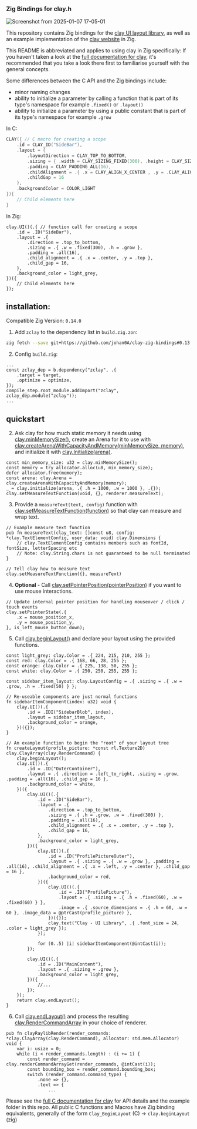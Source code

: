 ### Zig Bindings for clay.h

![Screenshot from 2025-01-07 17-05-01](https://github.com/user-attachments/assets/8f38e8bf-00aa-4e16-be96-b7a0d81f4313)

This repository contains Zig bindings for the [clay UI layout library](https://github.com/nicbarker/clay), as well as an example implementation of the [clay website](https://nicbarker.com/clay) in Zig.

This README is abbreviated and applies to using clay in Zig specifically: If you haven't taken a look at the [full documentation for clay](https://github.com/nicbarker/clay/blob/main/README.md), it's recommended that you take a look there first to familiarise yourself with the general concepts.

Some differences between the C API and the Zig bindings include:

 - minor naming changes
 - ability to initialize a parameter by calling a function that is part of its type's namespace for example `.fixed()` or `.layout()`
 - ability to initialize a parameter by using a public constant that is part of its type's namespace for example `.grow`

In C:
```C
CLAY({ // C macro for creating a scope
    .id = CLAY_ID("SideBar"),
    .layout = { 
        .layoutDirection = CLAY_TOP_TO_BOTTOM, 
        .sizing = { .width = CLAY_SIZING_FIXED(300), .height = CLAY_SIZING_GROW(0) }, 
        .padding = CLAY_PADDING_ALL(16), 
        .childAlignment = .{ .x = CLAY_ALIGN_X_CENTER , .y = .CLAY_ALIGN_Y_TOP },
        .childGap = 16 
    },
    .backgroundColor = COLOR_LIGHT 
}){
    // Child elements here
}
```
In Zig:
```Zig
clay.UI()(.{ // function call for creating a scope
    .id = .ID("SideBar"),
    .layout = .{
        .direction = .top_to_bottom,
        .sizing = .{ .w = .fixed(300), .h = .grow },
        .padding = .all(16),
        .child_alignment = .{ .x = .center, .y = .top },
        .child_gap = 16,
    },
    .background_color = light_grey,
})({
    // Child elements here
});
```

## installation:

Compatible Zig Version: `0.14.0`

1. Add `zclay` to the dependency list in `build.zig.zon`: 

```sh
zig fetch --save git+https://github.com/johan0A/clay-zig-bindings#0.13
```

2. Config `build.zig`:

```zig
...
const zclay_dep = b.dependency("zclay", .{
    .target = target,
    .optimize = optimize,
});
compile_step.root_module.addImport("zclay", zclay_dep.module("zclay"));
...
```

## quickstart

2. Ask clay for how much static memory it needs using [clay.minMemorySize()](https://github.com/nicbarker/clay/blob/main/README.md#clay_minmemorysize), create an Arena for it to use with [clay.createArenaWithCapacityAndMemory(minMemorySize, memory)](https://github.com/nicbarker/clay/blob/main/README.md#clay_createarenawithcapacityandmemory), and initialize it with [clay.Initialize(arena)](https://github.com/nicbarker/clay/blob/main/README.md#clay_initialize).

```zig
const min_memory_size: u32 = clay.minMemorySize();
const memory = try allocator.alloc(u8, min_memory_size);
defer allocator.free(memory);
const arena: clay.Arena = clay.createArenaWithCapacityAndMemory(memory);
_ = clay.initialize(arena, .{ .h = 1000, .w = 1000 }, .{});
clay.setMeasureTextFunction(void, {}, renderer.measureText);
```

3. Provide a `measureText(text, config)` function with [clay.setMeasureTextFunction(function)](https://github.com/nicbarker/clay/blob/main/README.md#clay_setmeasuretextfunction) so that clay can measure and wrap text.

```zig
// Example measure text function
pub fn measureText(clay_text: []const u8, config: *clay.TextElementConfig, user_data: void) clay.Dimensions {
    // clay.TextElementConfig contains members such as fontId, fontSize, letterSpacing etc
    // Note: clay.String.chars is not guaranteed to be null terminated
}

// Tell clay how to measure text
clay.setMeasureTextFunction({}, measureText)
``` 

4. **Optional** - Call [clay.setPointerPosition(pointerPosition)](https://github.com/nicbarker/clay/blob/main/README.md#clay_setpointerposition) if you want to use mouse interactions.

```Zig
// Update internal pointer position for handling mouseover / click / touch events
clay.setPointerState(.{
    .x = mouse_position_x,
    .y = mouse_position_y,
}, is_left_mouse_button_down);
```

5. Call [clay.beginLayout()](https://github.com/nicbarker/clay/blob/main/README.md#clay_beginlayout) and declare your layout using the provided functions.

```Zig
const light_grey: clay.Color = .{ 224, 215, 210, 255 };
const red: clay.Color = .{ 168, 66, 28, 255 };
const orange: clay.Color = .{ 225, 138, 50, 255 };
const white: clay.Color = .{ 250, 250, 255, 255 };

const sidebar_item_layout: clay.LayoutConfig = .{ .sizing = .{ .w = .grow, .h = .fixed(50) } };

// Re-useable components are just normal functions
fn sidebarItemComponent(index: u32) void {
    clay.UI()(.{
        .id = .IDI("SidebarBlob", index),
        .layout = sidebar_item_layout,
        .background_color = orange,
    })({});
}

// An example function to begin the "root" of your layout tree
fn createLayout(profile_picture: *const rl.Texture2D) clay.ClayArray(clay.RenderCommand) {
    clay.beginLayout();
    clay.UI()(.{
        .id = .ID("OuterContainer"),
        .layout = .{ .direction = .left_to_right, .sizing = .grow, .padding = .all(16), .child_gap = 16 },
        .background_color = white,
    })({
        clay.UI()(.{
            .id = .ID("SideBar"),
            .layout = .{
                .direction = .top_to_bottom,
                .sizing = .{ .h = .grow, .w = .fixed(300) },
                .padding = .all(16),
                .child_alignment = .{ .x = .center, .y = .top },
                .child_gap = 16,
            },
            .background_color = light_grey,
        })({
            clay.UI()(.{
                .id = .ID("ProfilePictureOuter"),
                .layout = .{ .sizing = .{ .w = .grow }, .padding = .all(16), .child_alignment = .{ .x = .left, .y = .center }, .child_gap = 16 },
                .background_color = red,
            })({
                clay.UI()(.{
                    .id = .ID("ProfilePicture"),
                    .layout = .{ .sizing = .{ .h = .fixed(60), .w = .fixed(60) } },
                    .image = .{ .source_dimensions = .{ .h = 60, .w = 60 }, .image_data = @ptrCast(profile_picture) },
                })({});
                clay.text("Clay - UI Library", .{ .font_size = 24, .color = light_grey });
            });

            for (0..5) |i| sidebarItemComponent(@intCast(i));
        });

        clay.UI()(.{
            .id = .ID("MainContent"),
            .layout = .{ .sizing = .grow },
            .background_color = light_grey,
        })({
            //...
        });
    });
    return clay.endLayout();
}
```

6. Call [clay.endLayout()](https://github.com/nicbarker/clay/blob/main/README.md#clay_endlayout) and process the resulting [clay.RenderCommandArray](https://github.com/nicbarker/clay/blob/main/README.md#clay_rendercommandarray) in your choice of renderer.

```zig
pub fn clayRaylibRender(render_commands: *clay.ClayArray(clay.RenderCommand), allocator: std.mem.Allocator) void {
    var i: usize = 0;
    while (i < render_commands.length) : (i += 1) {
        const render_command = clay.renderCommandArrayGet(render_commands, @intCast(i));
        const bounding_box = render_command.bounding_box;
        switch (render_command.command_type) {
            .none => {},
            .text => {
                ...
```

Please see the [full C documentation for clay](https://github.com/nicbarker/clay/blob/main/README.md) for API details and the example folder in this repo. All public C functions and Macros have Zig binding equivalents, generally of the form `Clay_BeginLayout` (C) -> `clay.beginLayout` (zig)
